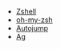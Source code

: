 * [Zshell](http://www.zsh.org/)
* [oh-my-zsh](https://github.com/robbyrussell/oh-my-zsh)
* [Autojump](https://github.com/joelthelion/autojump)
* [Ag](https://github.com/ggreer/the_silver_searcher)
